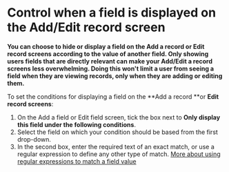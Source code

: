 

# Control when a field is displayed on the Add/Edit record screen

**You can choose to hide or display a field on the Add a record or Edit record screens according to the value of another field. Only showing users fields that are directly relevant can make your Add/Edit a record screens less overwhelming. Doing this won't limit a user from seeing a field when they are viewing records, only when they are adding or editing them.**

To set the conditions for displaying a field on the **Add a record&nbsp;**or **Edit record screens**:

1. On the Add a field or Edit field screen, tick the box next to **Only display this field under the following conditions**.
2. Select the field on which your condition should be based from the first drop-down.
3. In the second box, enter the required text of an exact match, or use a regular expression to define any other type of match. [More about using regular expressions to match a field value](120-value-matches.md)